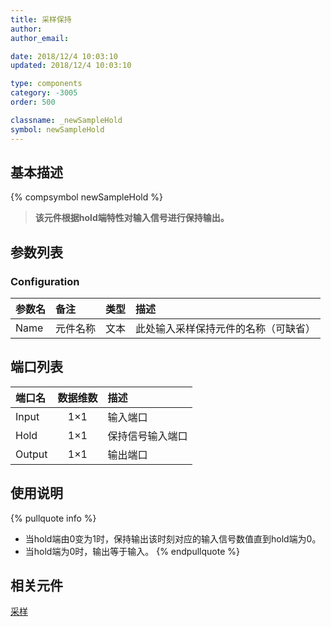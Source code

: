```yaml
---
title: 采样保持
author: 
author_email:

date: 2018/12/4 10:03:10
updated: 2018/12/4 10:03:10

type: components
category: -3005
order: 500

classname: _newSampleHold
symbol: newSampleHold
---
```

## 基本描述
{% compsymbol newSampleHold %}

> **该元件根据hold端特性对输入信号进行保持输出。**

## 参数列表
### Configuration
| 参数名 | 备注 | 类型 | 描述 |
| :--- | :--- | :--: | :--- |
| Name | 元件名称 | 文本 | 此处输入采样保持元件的名称（可缺省） |


## 端口列表

| 端口名 | 数据维数 | 描述 |
| :--- | :--:  | :--- |
| Input | 1×1 |输入端口 |
| Hold | 1×1 |保持信号输入端口 |
| Output | 1×1 |输出端口 |

## 使用说明

{% pullquote info %}
+ 当hold端由0变为1时，保持输出该时刻对应的输入信号数值直到hold端为0。
+ 当hold端为0时，输出等于输入。
{% endpullquote %}


## 相关元件

[采样](comp_newSample.md)
